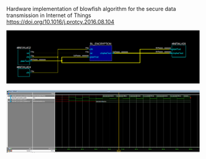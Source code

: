 



Hardware implementation of blowfish algorithm for the secure data  transmission in Internet of Things
https://doi.org/10.1016/j.protcy.2016.08.104

![BlowFish](https://github.com/NikolaosGian/RTL_Blowfish/blob/main/bl.png)

![Wave](https://github.com/NikolaosGian/RTL_Blowfish/blob/main/wave.png)
